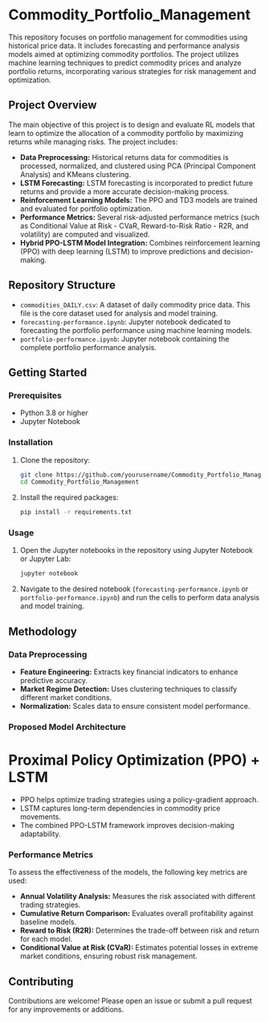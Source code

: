 # Commodity_Portfolio_Management

This repository focuses on portfolio management for commodities using historical price data. It includes forecasting and performance analysis models aimed at optimizing commodity portfolios. The project utilizes machine learning techniques to predict commodity prices and analyze portfolio returns, incorporating various strategies for risk management and optimization.

## Project Overview

The main objective of this project is to design and evaluate RL models that learn to optimize the allocation of a commodity portfolio by maximizing returns while managing risks. The project includes:
- **Data Preprocessing:** Historical returns data for commodities is processed, normalized, and clustered using PCA (Principal Component Analysis) and KMeans clustering.
- **LSTM Forecasting:** LSTM forecasting is incorporated to predict future returns and provide a more accurate decision-making process.
- **Reinforcement Learning Models:** The PPO and TD3 models are trained and evaluated for portfolio optimization.
- **Performance Metrics:** Several risk-adjusted performance metrics (such as Conditional Value at Risk - CVaR, Reward-to-Risk Ratio - R2R, and volatility) are computed and visualized.
- **Hybrid PPO-LSTM Model Integration:** Combines reinforcement learning (PPO) with deep learning (LSTM) to improve predictions and decision-making.

## Repository Structure

- `commodities_DAILY.csv`: A dataset of daily commodity price data. This file is the core dataset used for analysis and model training.
- `forecasting-performance.ipynb`: Jupyter notebook dedicated to forecasting the portfolio performance using machine learning models.
- `portfolio-performance.ipynb`: Jupyter notebook containing the complete portfolio performance analysis.

## Getting Started


### Prerequisites

- Python 3.8 or higher
- Jupyter Notebook

### Installation

1. Clone the repository:
    ```bash
    git clone https://github.com/yourusername/Commodity_Portfolio_Management.git
    cd Commodity_Portfolio_Management
    ```

2. Install the required packages:
    ```bash
    pip install -r requirements.txt
    ```

### Usage

1. Open the Jupyter notebooks in the repository using Jupyter Notebook or Jupyter Lab:
    ```bash
    jupyter notebook
    ```

2. Navigate to the desired notebook (`forecasting-performance.ipynb` or `portfolio-performance.ipynb`) and run the cells to perform data analysis and model training.

## Methodology
### Data Preprocessing
- **Feature Engineering:** Extracts key financial indicators to enhance predictive accuracy.
- **Market Regime Detection:** Uses clustering techniques to classify different market conditions.
- **Normalization:** Scales data to ensure consistent model performance.

### Proposed Model Architecture
# Proximal Policy Optimization (PPO) + LSTM
- PPO helps optimize trading strategies using a policy-gradient approach.
- LSTM captures long-term dependencies in commodity price movements.
- The combined PPO-LSTM framework improves decision-making adaptability.

### Performance Metrics
To assess the effectiveness of the models, the following key metrics are used:

- **Annual Volatility Analysis:** Measures the risk associated with different trading strategies.
- **Cumulative Return Comparison:** Evaluates overall profitability against baseline models.
- **Reward to Risk (R2R):** Determines the trade-off between risk and return for each model.
- **Conditional Value at Risk (CVaR):** Estimates potential losses in extreme market conditions, ensuring robust risk management.

## Contributing

Contributions are welcome! Please open an issue or submit a pull request for any improvements or additions.
